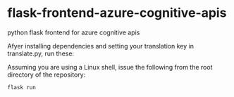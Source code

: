 # flask-frontend-azure-cognitive-apis
python flask frontend for azure cognitive apis

Afyer installing dependencies and setting your translation key in translate.py, run these:

Assuming you are using a Linux shell, issue the following from the root directory of the repository:

```export FLASK_APP=app.py
flask run
```